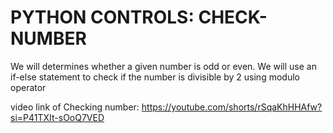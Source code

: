 # PYTHON CONTROLS: CHECK-NUMBER
We will determines whether a given number is odd or even. We will use an if-else statement to check if the number is divisible by 2 using modulo operator

video link of Checking number:
https://youtube.com/shorts/rSqaKhHHAfw?si=P41TXIt-sOoQ7VED
